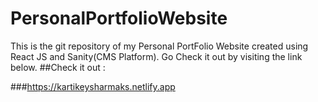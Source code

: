 # PersonalPortfolioWebsite
This is the git repository of my Personal PortFolio Website created using React JS and Sanity(CMS Platform). Go Check it out by visiting the link below.
 ##Check it out :
 
 ###https://kartikeysharmaks.netlify.app
